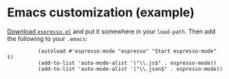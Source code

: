 # Emacs customization (example)

[Download `espresso.el`](http://download.savannah.gnu.org/releases-noredirect/espresso/espresso.el) and put it somewhere in your `load-path`. Then add the following to your `.emacs`:

```
          (autoload #'espresso-mode "espresso" "Start espresso-mode" t)
          (add-to-list 'auto-mode-alist '("\\.js$" . espresso-mode))
          (add-to-list 'auto-mode-alist '("\\.json$" . espresso-mode))
```
